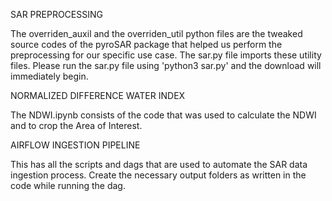 SAR PREPROCESSING

The overriden_auxil and the overriden_util python files are the tweaked source codes of the pyroSAR package that helped us perform the preprocessing for our specific use case. The sar.py file imports these utility files.
Please run the sar.py file using 'python3 sar.py' and the download will immediately begin.



NORMALIZED DIFFERENCE WATER INDEX

The NDWI.ipynb consists of the code that was used to calculate the NDWI and to crop the Area of Interest.



AIRFLOW INGESTION PIPELINE

This has all the scripts and dags that are used to automate the SAR data ingestion process. Create the necessary output folders as written in the code while running the dag.
